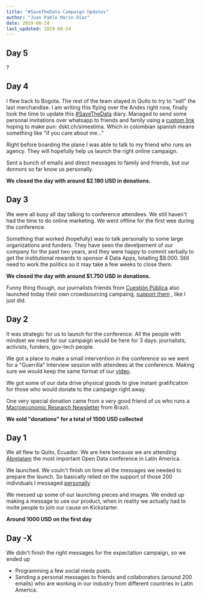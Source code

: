 ```yaml
---
title: "#SaveTheData Campaign Updates"
author: "Juan Pablo Marín Díaz"
date: 2019-08-24
last_updated: 2019-08-24
---
```


## Day 5

?


## Day 4

I flew back to Bogota. The rest of the team stayed in Quito to try to "sell" the last merchandise. I am writing this flying over the Andes right now, finally took the time to update this [#SaveTheData](https://dskt.ch/2Zyk13m) diary. Managed to send some personal invitations over whatsapp to friends and family using a [custom link](make-custom-links) hoping to make pun: dskt.ch/simestima. Which in colombian spanish means something like "if you care about me..."

Right before boarding the plane I was able to talk to my friend who runs an agency. They will hopefully help us launch the right online campaign.

Sent a bunch of emails and direct messages to family and friends, but our donnors so far know us personally.

**We closed the day with around $2.180 USD in donations.**


## Day 3

We were all busy all day talking to conference attendees. We still haven't had the time to do online marketing. We went offline for the first wee during the conference.

Something that worked (hopefully) was to talk personally to some large organizations and funders. They have seen the develpement of our company for the past two years, and they were happy to commit verbally to get the institutional rewards to sponsor 4 Data Apps, totalling $8.000. Still need to work the politics so it may take a few weeks to close them.

**We closed the day with around $1.750 USD in donations.**

Funny thing though, our journalists friends from [Cuestión Pública](http://cuestionpublica.com) also launched today their own crowdsourcing campaing, [support them](http://cuestionpublica.com) , like I just did.

## Day 2

It was strategic for us to launch for the conference. All the people with mindset we need for our campaign would be here for 3 days: journalists, activists, funders, gov-tech people.

We got a place to make a small intervention in the conference so we went for a "Guerrilla" Interview session with attendees at the conference. Making sure we would keep the same format of our [video](https://dskt.ch/2Zyk13m).

We got some of our data drive physical goods to give instant gratification for those who would donate to the campaign right away.


One very special donation came from a very good friend of us who runs a [Macroeconomic Research Newsletter](http://macrowise.co) from Brazil.

**We sold "donations" for a total of 1500 USD collected**


## Day 1

We all flew to Quito, Ecuador. We are here because we are attending [Abrelatam](http://abrelatam.org) the most important Open Data conference in Latin America.

We launched. We couln't finish on time all the messages we needed to prepare the launch. So basically relied on the support of those 200 individuals I messaged [personally](how-to/send-personalized-emails)

We messed up some of our launching pieces and images. We ended up making a message to use our product, when in reality we actually had to invite people to join our cause on Kickstarter.

**Around 1000 USD on the first day**


## Day -X

We didn't finish the right messages for the expectation campaign, so we ended up
- Programming a few social meda posts.
- Sending a personal messages to friends and collaborators (around 200 emails) who are working in our industry from different countries in Latin America.


